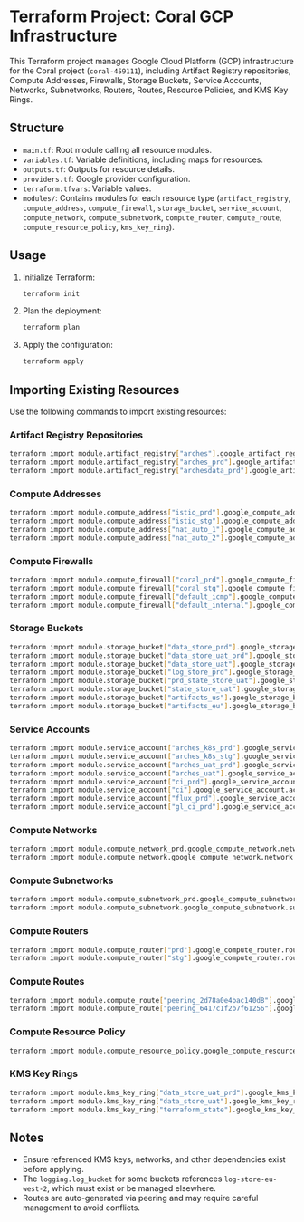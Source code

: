# Terraform Project: Coral GCP Infrastructure

This Terraform project manages Google Cloud Platform (GCP) infrastructure for the Coral project (`coral-459111`), including Artifact Registry repositories, Compute Addresses, Firewalls, Storage Buckets, Service Accounts, Networks, Subnetworks, Routers, Routes, Resource Policies, and KMS Key Rings.

## Structure

- `main.tf`: Root module calling all resource modules.
- `variables.tf`: Variable definitions, including maps for resources.
- `outputs.tf`: Outputs for resource details.
- `providers.tf`: Google provider configuration.
- `terraform.tfvars`: Variable values.
- `modules/`: Contains modules for each resource type (`artifact_registry`, `compute_address`, `compute_firewall`, `storage_bucket`, `service_account`, `compute_network`, `compute_subnetwork`, `compute_router`, `compute_route`, `compute_resource_policy`, `kms_key_ring`).

## Usage

1. Initialize Terraform:
   ```bash
   terraform init
   ```

2. Plan the deployment:
   ```bash
   terraform plan
   ```

3. Apply the configuration:
   ```bash
   terraform apply
   ```

## Importing Existing Resources

Use the following commands to import existing resources:

### Artifact Registry Repositories
```bash
terraform import module.artifact_registry["arches"].google_artifact_registry_repository.repository projects/coral-459111/locations/europe-west2/repositories/arches
terraform import module.artifact_registry["arches_prd"].google_artifact_registry_repository.repository projects/coral-459111/locations/europe-west2/repositories/arches-prd
terraform import module.artifact_registry["archesdata_prd"].google_artifact_registry_repository.repository projects/coral-459111/locations/europe-west2/repositories/archesdata-prd
```

### Compute Addresses
```bash
terraform import module.compute_address["istio_prd"].google_compute_address.address projects/coral-459111/regions/europe-west2/addresses/istio-default-ingress-coral-prd
terraform import module.compute_address["istio_stg"].google_compute_address.address projects/coral-459111/regions/europe-west2/addresses/istio-default-ingress-coral-stg
terraform import module.compute_address["nat_auto_1"].google_compute_address.address projects/coral-459111/regions/europe-west2/addresses/nat-auto-ip-6086885-2-1720490595712813
terraform import module.compute_address["nat_auto_2"].google_compute_address.address projects/coral-459111/regions/europe-west2/addresses/nat-auto-ip-15970522-0-1676784907194161
```

### Compute Firewalls
```bash
terraform import module.compute_firewall["coral_prd"].google_compute_firewall.firewall projects/coral-459111/global/firewalls/allow-ingress-coral-prd
terraform import module.compute_firewall["coral_stg"].google_compute_firewall.firewall projects/coral-459111/global/firewalls/allow-ingress-coral-stg
terraform import module.compute_firewall["default_icmp"].google_compute_firewall.firewall projects/coral-459111/global/firewalls/default-allow-icmp
terraform import module.compute_firewall["default_internal"].google_compute_firewall.firewall projects/coral-459111/global/firewalls/default-allow-internal
```

### Storage Buckets
```bash
terraform import module.storage_bucket["data_store_prd"].google_storage_bucket.bucket crl-data-store-prd-eu-west-2-flax
terraform import module.storage_bucket["data_store_uat_prd"].google_storage_bucket.bucket crl-data-store-uat-eu-west-2-prd
terraform import module.storage_bucket["data_store_uat"].google_storage_bucket.bucket crl-data-store-uat-eu-west-2
terraform import module.storage_bucket["log_store_prd"].google_storage_bucket.bucket crl-log-store-eu-west-2-prd
terraform import module.storage_bucket["prd_state_store_uat"].google_storage_bucket.bucket crl-prd-state-store-uat-eu-west-2
terraform import module.storage_bucket["state_store_uat"].google_storage_bucket.bucket crl-state-store-uat-eu-west-2
terraform import module.storage_bucket["artifacts_us"].google_storage_bucket.bucket artifacts.coral-459111.appspot.com
terraform import module.storage_bucket["artifacts_eu"].google_storage_bucket.bucket eu.artifacts.coral-459111.appspot.com
```

### Service Accounts
```bash
terraform import module.service_account["arches_k8s_prd"].google_service_account.account projects/coral-459111/serviceAccounts/coral-arches-k8s-coral-prd@coral-459111.iam.gserviceaccount.com
terraform import module.service_account["arches_k8s_stg"].google_service_account.account projects/coral-459111/serviceAccounts/coral-arches-k8s-coral-stg@coral-459111.iam.gserviceaccount.com
terraform import module.service_account["arches_uat_prd"].google_service_account.account projects/coral-459111/serviceAccounts/coral-arches-uat-prd@coral-459111.iam.gserviceaccount.com
terraform import module.service_account["arches_uat"].google_service_account.account projects/coral-459111/serviceAccounts/coral-arches-uat@coral-459111.iam.gserviceaccount.com
terraform import module.service_account["ci_prd"].google_service_account.account projects/coral-459111/serviceAccounts/coral-ci-prd@coral-459111.iam.gserviceaccount.com
terraform import module.service_account["ci"].google_service_account.account projects/coral-459111/serviceAccounts/coral-ci@coral-459111.iam.gserviceaccount.com
terraform import module.service_account["flux_prd"].google_service_account.account projects/coral-459111/serviceAccounts/coral-flux-prd@coral-459111.iam.gserviceaccount.com
terraform import module.service_account["gl_ci_prd"].google_service_account.account projects/coral-459111/serviceAccounts/coral-gl-ci-prd@coral-459111.iam.gserviceaccount.com
```

### Compute Networks
```bash
terraform import module.compute_network_prd.google_compute_network.network projects/coral-459111/global/networks/coral-network-prd
terraform import module.compute_network.google_compute_network.network projects/coral-459111/global/networks/coral-network
```

### Compute Subnetworks
```bash
terraform import module.compute_subnetwork_prd.google_compute_subnetwork.subnetwork projects/coral-459111/regions/europe-west2/subnetworks/coral-subnetwork-prd
terraform import module.compute_subnetwork.google_compute_subnetwork.subnetwork projects/coral-459111/regions/europe-west2/subnetworks/coral-subnetwork
```

### Compute Routers
```bash
terraform import module.compute_router["prd"].google_compute_router.router projects/coral-459111/regions/europe-west2/routers/coral-network-router-prd
terraform import module.compute_router["stg"].google_compute_router.router projects/coral-459111/regions/europe-west2/routers/coral-network-router
```

### Compute Routes
```bash
terraform import module.compute_route["peering_2d78a0e4bac140d8"].google_compute_route.route projects/coral-459111/global/routes/peering-route-2d78a0e4bac140d8
terraform import module.compute_route["peering_6417c1f2b7f61256"].google_compute_route.route projects/coral-459111/global/routes/peering-route-6417c1f2b7f61256
```

### Compute Resource Policy
```bash
terraform import module.compute_resource_policy.google_compute_resource_policy.policy projects/coral-459111/regions/europe-west2/resourcePolicies/coral-postgres
```

### KMS Key Rings
```bash
terraform import module.kms_key_ring["data_store_uat_prd"].google_kms_key_ring.key_ring projects/coral-459111/locations/europe-west2/keyRings/data-store-keyring-uat-prd
terraform import module.kms_key_ring["data_store_uat"].google_kms_key_ring.key_ring projects/coral-459111/locations/europe-west2/keyRings/data-store-keyring-uat
terraform import module.kms_key_ring["terraform_state"].google_kms_key_ring.key_ring projects/coral-459111/locations/europe-west2/keyRings/terraform-state-keyring
```

## Notes
- Ensure referenced KMS keys, networks, and other dependencies exist before applying.
- The `logging.log_bucket` for some buckets references `log-store-eu-west-2`, which must exist or be managed elsewhere.
- Routes are auto-generated via peering and may require careful management to avoid conflicts.